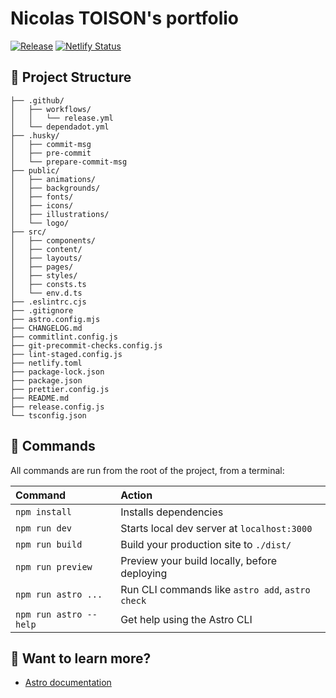# Nicolas TOISON's portfolio

[![Release](https://github.com/NicolasTOISON/Portfolio/actions/workflows/release.yml/badge.svg)](https://github.com/NicolasTOISON/Portfolio/actions/workflows/release.yml)
[![Netlify Status](https://api.netlify.com/api/v1/badges/e9a4516b-9fc9-4e4f-9620-3bbbf3f3ab5f/deploy-status)](https://app.netlify.com/sites/heroic-mandazi-8bb0fa/deploys)

## 🚀 Project Structure

```
├── .github/
│   ├── workflows/
│   │   └── release.yml
│   └── dependadot.yml
├── .husky/
│   ├── commit-msg
│   ├── pre-commit
│   └── prepare-commit-msg
├── public/
│   ├── animations/
│   ├── backgrounds/
│   ├── fonts/
│   ├── icons/
│   ├── illustrations/
│   └── logo/
├── src/
│   ├── components/
│   ├── content/
│   ├── layouts/
│   ├── pages/
│   ├── styles/
│   ├── consts.ts
│   └── env.d.ts
├── .eslintrc.cjs
├── .gitignore
├── astro.config.mjs
├── CHANGELOG.md
├── commitlint.config.js
├── git-precommit-checks.config.js
├── lint-staged.config.js
├── netlify.toml
├── package-lock.json
├── package.json
├── prettier.config.js
├── README.md
├── release.config.js
└── tsconfig.json
```

## 🧞 Commands

All commands are run from the root of the project, from a terminal:

| Command                | Action                                           |
| :--------------------- | :----------------------------------------------- |
| `npm install`          | Installs dependencies                            |
| `npm run dev`          | Starts local dev server at `localhost:3000`      |
| `npm run build`        | Build your production site to `./dist/`          |
| `npm run preview`      | Preview your build locally, before deploying     |
| `npm run astro ...`    | Run CLI commands like `astro add`, `astro check` |
| `npm run astro --help` | Get help using the Astro CLI                     |

## 👀 Want to learn more?

- [Astro documentation](https://docs.astro.build)
